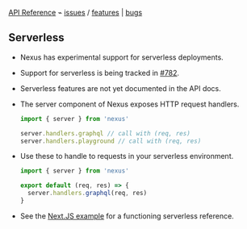 [API Reference](/api/modules/main/exports/server) ⌁ [issues](https://nxs.li/issues/component/server) / [features](https://nxs.li/issues/components/server/features) | [bugs](https://nxs.li/issues/component/server/bugs)

## Serverless

- Nexus has experimental support for serverless deployments.
- Support for serverless is being tracked in [#782](https://github.com/graphql-nexus/nexus/issues/782).
- Serverless features are not yet documented in the API docs.
- The server component of Nexus exposes HTTP request handlers.

  ```ts
  import { server } from 'nexus'

  server.handlers.graphql // call with (req, res)
  server.handlers.playground // call with (req, res)
  ```

- Use these to handle to requests in your serverless environment.

  ```ts
  import { server } from 'nexus'

  export default (req, res) => {
    server.handlers.graphql(req, res)
  }
  ```

- See the [Next.JS example](https://github.com/graphql-nexus/examples/tree/master/with-nextjs) for a functioning serverless reference.

